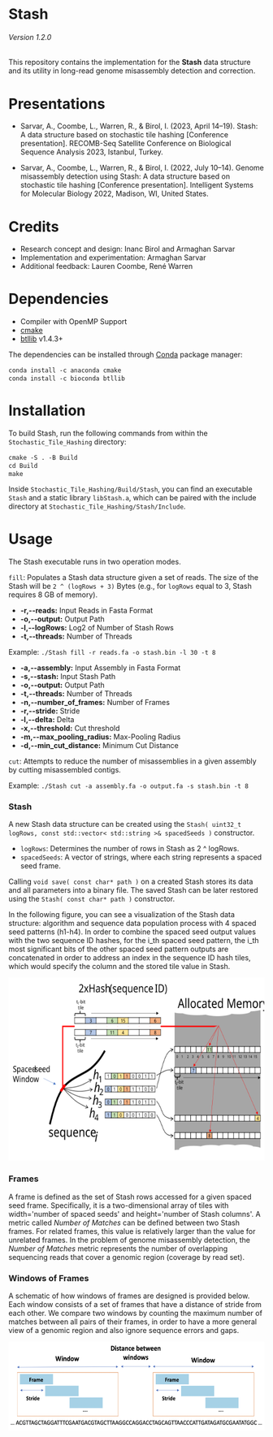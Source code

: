 # Stash
###### Version 1.2.0
This repository contains the implementation for the **Stash** data structure and its utility in long-read genome misassembly detection and correction.

# Presentations
* Sarvar, A., Coombe, L., Warren, R., & Birol, I. (2023, April 14–19). Stash: A data structure based on stochastic tile hashing [Conference presentation]. RECOMB-Seq Satellite Conference on Biological Sequence Analysis 2023, Istanbul, Turkey.

* Sarvar, A., Coombe, L., Warren, R., & Birol, I. (2022, July 10–14). Genome misassembly detection using Stash: A data structure based on stochastic tile hashing [Conference presentation]. Intelligent Systems for Molecular Biology 2022, Madison, WI, United States.

# Credits
* Research concept and design: Inanc Birol and Armaghan Sarvar<br/>
* Implementation and experimentation: Armaghan Sarvar<br/>
* Additional feedback: Lauren Coombe, René Warren


# Dependencies
  * Compiler with OpenMP Support
  * [cmake](https://cmake.org/download/)
  * [btllib](https://github.com/bcgsc/btllib) v1.4.3+

The dependencies can be installed through [Conda](https://docs.conda.io/en/latest/) package manager:
```
conda install -c anaconda cmake
conda install -c bioconda btllib
```

# Installation

To build Stash, run the following commands from within the `Stochastic_Tile_Hashing` directory:
```
cmake -S . -B Build
cd Build
make
```

Inside `Stochastic_Tile_Hashing/Build/Stash`, you can find an executable `Stash` and a static library `libStash.a`, which can be paired with the include directory at `Stochastic_Tile_Hashing/Stash/Include`.

# Usage
The Stash executable runs in two operation modes.

`fill`: Populates a Stash data structure given a set of reads. The size of the Stash will be `2 ^ (logRows + 3)` Bytes (e.g., for `logRows` equal to 3, Stash requires 8 GB of memory).
- **-r,-‌-reads:** Input Reads in Fasta Format
- **-o,-‌-output:** Output Path
- **-l,-‌-logRows:** Log2 of Number of Stash Rows
- **-t,-‌-threads:** Number of Threads

Example: `./Stash fill -r reads.fa -o stash.bin -l 30 -t 8`

- **-a,-‌-assembly:** Input Assembly in Fasta Format
- **-s,-‌-stash:** Input Stash Path
- **-o,-‌-output:** Output Path
- **-t,-‌-threads:** Number of Threads
- **-n,-‌-number_of_frames:** Number of Frames
- **-r,-‌-stride:** Stride
- **-l,-‌-delta:** Delta
- **-x,-‌-threshold:** Cut threshold
- **-m,--max_pooling_radius:** Max-Pooling Radius
- **-d,--min_cut_distance:** Minimum Cut Distance

`cut`: Attempts to reduce the number of misassemblies in a given assembly by cutting misassembled contigs.

Example: `./Stash cut -a assembly.fa -o output.fa -s stash.bin -t 8`

### Stash

A new Stash data structure can be created using the `Stash( uint32_t logRows, const std::vector< std::string >& spacedSeeds )` constructor.
* `logRows`: Determines the number of rows in Stash as 2 ^ logRows.
* `spacedSeeds`: A vector of strings, where each string represents a spaced seed frame.

Calling `void save( const char* path )` on a created Stash stores its data and all parameters into a binary file. The saved Stash can be later restored using the `Stash( const char* path )` constructor.

In the following figure, you can see a visualization of the Stash data structure: algorithm and sequence data population process with 4 spaced seed patterns (h1-h4). In order to combine the spaced seed output values with the two sequence ID hashes, for the i_th spaced seed pattern, the i_th most significant bits of the other spaced seed pattern outputs are concatenated in order to address an index in the sequence ID hash tiles, which would specify the column and the stored tile value in Stash.

<img src="figures/stash.svg" width="560" height="360">


### Frames

A frame is defined as the set of Stash rows accessed for a given spaced seed frame. Specifically, it is a two-dimensional array of tiles with width='number of spaced seeds' and height='number of Stash columns'. A metric called _Number of Matches_ can be defined between two Stash frames. For related frames, this value is relatively larger than the value for unrelated frames. In the problem of genome misassembly detection, the _Number of Matches_ metric represents the number of overlapping sequencing reads that cover a genomic region (coverage by read set). 

### Windows of Frames

A schematic of how windows of frames are designed is provided below. Each window consists of a set of frames that have a distance of stride from each other. We compare two windows by counting the maximum number of matches between all pairs of their frames, in order to have a more general view of a genomic region and also ignore sequence errors and gaps.

<img src="figures/windows.jpeg" width="630" height="175">
